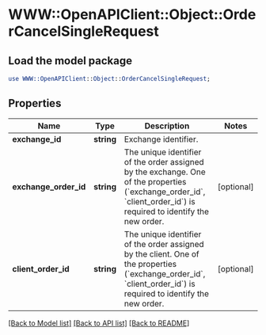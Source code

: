# WWW::OpenAPIClient::Object::OrderCancelSingleRequest

## Load the model package
```perl
use WWW::OpenAPIClient::Object::OrderCancelSingleRequest;
```

## Properties
Name | Type | Description | Notes
------------ | ------------- | ------------- | -------------
**exchange_id** | **string** | Exchange identifier. | 
**exchange_order_id** | **string** | The unique identifier of the order assigned by the exchange. One of the properties (&#x60;exchange_order_id&#x60;, &#x60;client_order_id&#x60;) is required to identify the new order. | [optional] 
**client_order_id** | **string** | The unique identifier of the order assigned by the client. One of the properties (&#x60;exchange_order_id&#x60;, &#x60;client_order_id&#x60;) is required to identify the new order. | [optional] 

[[Back to Model list]](../README.md#documentation-for-models) [[Back to API list]](../README.md#documentation-for-api-endpoints) [[Back to README]](../README.md)


